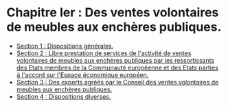 # Chapitre Ier : Des ventes volontaires de meubles aux enchères publiques.

- [Section 1 : Dispositions générales.](section-1)
- [Section 2 : Libre prestation de services de l'activité de ventes volontaires de meubles aux enchères publiques par les ressortissants des Etats membres de la Communauté européenne et des Etats parties à l'accord sur l'Espace économique européen.](section-2)
- [Section 3 : Des experts agréés par le Conseil des ventes volontaires de meubles aux enchères publiques.](section-3)
- [Section 4 : Dispositions diverses.](section-4)
